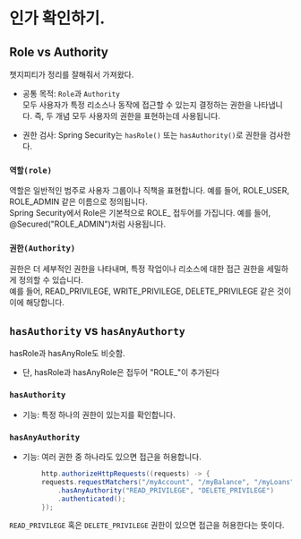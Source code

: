 # 인가 확인하기.

## Role vs Authority

챗지피티가 정리를 잘해줘서 가져왔다.

- 공통 목적: `Role`과 `Authority`   
모두 사용자가 특정 리소스나 동작에 접근할 수 있는지 결정하는 권한을 나타냅니다. 즉, 두 개념 모두 사용자의 권한을 표현하는데 사용됩니다.

- 권한 검사: Spring Security는 `hasRole()` 또는 `hasAuthority()`로 권한을 검사한다.   

### `역할(role)`

역할은 일반적인 범주로 사용자 그룹이나 직책을 표현합니다. 예를 들어, ROLE_USER, ROLE_ADMIN 같은 이름으로 정의됩니다.   
Spring Security에서 Role은 기본적으로 ROLE_ 접두어를 가집니다. 예를 들어, @Secured("ROLE_ADMIN")처럼 사용됩니다.   


### `권한(Authority)`

권한은 더 세부적인 권한을 나타내며, 특정 작업이나 리소스에 대한 접근 권한을 세밀하게 정의할 수 있습니다.   
예를 들어, READ_PRIVILEGE, WRITE_PRIVILEGE, DELETE_PRIVILEGE 같은 것이 이에 해당합니다.   


## `hasAuthority` vs `hasAnyAuthorty`

hasRole과 hasAnyRole도 비슷함.
- 단, hasRole과 hasAnyRole은 접두어 "ROLE_"이 추가된다

### `hasAuthority`

- 기능: 특정 하나의 권한이 있는지를 확인합니다.

### `hasAnyAuthority`

- 기능: 여러 권한 중 하나라도 있으면 접근을 허용합니다.

```java
        http.authorizeHttpRequests((requests) -> {
        requests.requestMatchers("/myAccount", "/myBalance", "/myLoans", "/myCards")
            .hasAnyAuthority("READ_PRIVILEGE", "DELETE_PRIVILEGE")
            .authenticated();
        });
```

`READ_PRIVILEGE` 혹은 `DELETE_PRIVILEGE` 권한이 있으면 접근을 허용한다는 뜻이다.
